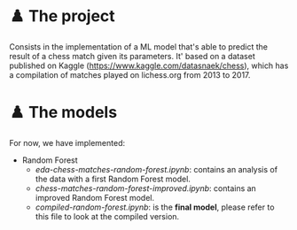 # ♟️ The project 

Consists in the implementation of a ML model that's able to predict the result of a chess match given its parameters. It' based on a dataset published on Kaggle (https://www.kaggle.com/datasnaek/chess), which has a compilation of matches played on lichess.org from 2013 to 2017.

# ♟️ The models

For now, we have implemented:

- Random Forest
  - _eda-chess-matches-random-forest.ipynb_: contains an analysis of the data with a first Random Forest model.
  - _chess-matches-random-forest-improved.ipynb_: contains an improved Random Forest model.
  - _compiled-random-forest.ipynb_: is the **final model**, please refer to this file to look at the compiled version.